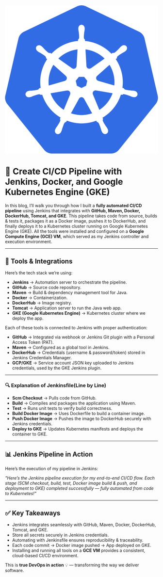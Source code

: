 ![Kubernetes Logo](https://raw.githubusercontent.com/kubernetes/kubernetes/master/logo/logo.png)

# 🚀 Create CI/CD Pipeline with Jenkins, Docker, and Google Kubernetes Engine (GKE)

In this blog, I’ll walk you through how I built a **fully automated CI/CD pipeline** using Jenkins that integrates with **GitHub, Maven, Docker, DockerHub, Tomcat, and GKE**. This pipeline takes code from source, builds & tests it, packages it as a Docker image, pushes it to DockerHub, and finally deploys it to a Kubernetes cluster running on Google Kubernetes Engine (GKE). All the tools were installed and configured on a **Google Compute Engine (GCE) VM**, which served as my Jenkins controller and execution environment.

---

## 🔗 Tools & Integrations

Here’s the tech stack we’re using:

* **Jenkins** → Automation server to orchestrate the pipeline.
* **GitHub** → Source code repository.
* **Maven** → Build & dependency management tool for Java.
* **Docker** → Containerization.
* **DockerHub** → Image registry.
* **Tomcat** → Application server to run the Java web app.
* **GKE (Google Kubernetes Engine)** → Kubernetes cluster where we deploy the app.

Each of these tools is connected to Jenkins with proper authentication:

* **GitHub** → Integrated via webhook or Jenkins Git plugin with a Personal Access Token (PAT).
* **Maven** → Configured as a global tool in Jenkins.
* **DockerHub** → Credentials (username & password/token) stored in Jenkins Credentials Manager.
* **GCP/GKE** → Service account JSON key uploaded to Jenkins credentials, used by the GKE Jenkins plugin.

--------------

### 🔍 Explanation of Jenkinsfile(Line by Line)

* **Scm Checkout** → Pulls code from GitHub.
* **Build** → Compiles and packages the application using Maven.
* **Test** → Runs unit tests to verify build correctness.
* **Build Docker Image** → Uses Dockerfile to build a container image.
* **Push Docker Image** → Pushes the image to DockerHub securely with Jenkins credentials.
* **Deploy to GKE** → Updates Kubernetes manifests and deploys the container to GKE.

---

## 📊 Jenkins Pipeline in Action

Here’s the execution of my pipeline in Jenkins:

*"Here’s the Jenkins pipeline execution for my end-to-end CI/CD flow. Each stage (SCM checkout, build, test, Docker image build & push, and deployment to GKE) completed successfully — fully automated from code to Kubernetes!"*

---

## ✅ Key Takeaways

* Jenkins integrates seamlessly with GitHub, Maven, Docker, DockerHub, Tomcat, and GKE.
* Store all secrets securely in Jenkins credentials.
* Automating with Jenkinsfile ensures reproducibility & traceability.
* Each code commit → Docker image pushed → App deployed on GKE.
* Installing and running all tools on a **GCE VM** provides a consistent, cloud-based CI/CD environment.

This is **true DevOps in action** 💡 — transforming the way we deliver software.
